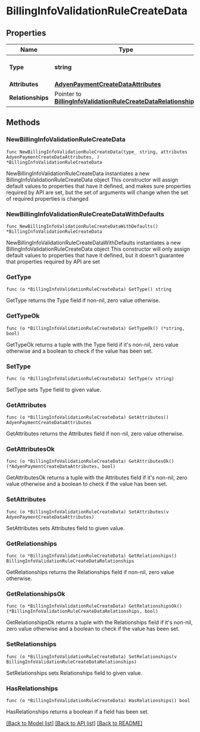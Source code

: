 # BillingInfoValidationRuleCreateData

## Properties

Name | Type | Description | Notes
------------ | ------------- | ------------- | -------------
**Type** | **string** | The resource&#39;s type | [default to "billing_info_validation_rules"]
**Attributes** | [**AdyenPaymentCreateDataAttributes**](AdyenPaymentCreateDataAttributes.md) |  | 
**Relationships** | Pointer to [**BillingInfoValidationRuleCreateDataRelationships**](BillingInfoValidationRuleCreateDataRelationships.md) |  | [optional] 

## Methods

### NewBillingInfoValidationRuleCreateData

`func NewBillingInfoValidationRuleCreateData(type_ string, attributes AdyenPaymentCreateDataAttributes, ) *BillingInfoValidationRuleCreateData`

NewBillingInfoValidationRuleCreateData instantiates a new BillingInfoValidationRuleCreateData object
This constructor will assign default values to properties that have it defined,
and makes sure properties required by API are set, but the set of arguments
will change when the set of required properties is changed

### NewBillingInfoValidationRuleCreateDataWithDefaults

`func NewBillingInfoValidationRuleCreateDataWithDefaults() *BillingInfoValidationRuleCreateData`

NewBillingInfoValidationRuleCreateDataWithDefaults instantiates a new BillingInfoValidationRuleCreateData object
This constructor will only assign default values to properties that have it defined,
but it doesn't guarantee that properties required by API are set

### GetType

`func (o *BillingInfoValidationRuleCreateData) GetType() string`

GetType returns the Type field if non-nil, zero value otherwise.

### GetTypeOk

`func (o *BillingInfoValidationRuleCreateData) GetTypeOk() (*string, bool)`

GetTypeOk returns a tuple with the Type field if it's non-nil, zero value otherwise
and a boolean to check if the value has been set.

### SetType

`func (o *BillingInfoValidationRuleCreateData) SetType(v string)`

SetType sets Type field to given value.


### GetAttributes

`func (o *BillingInfoValidationRuleCreateData) GetAttributes() AdyenPaymentCreateDataAttributes`

GetAttributes returns the Attributes field if non-nil, zero value otherwise.

### GetAttributesOk

`func (o *BillingInfoValidationRuleCreateData) GetAttributesOk() (*AdyenPaymentCreateDataAttributes, bool)`

GetAttributesOk returns a tuple with the Attributes field if it's non-nil, zero value otherwise
and a boolean to check if the value has been set.

### SetAttributes

`func (o *BillingInfoValidationRuleCreateData) SetAttributes(v AdyenPaymentCreateDataAttributes)`

SetAttributes sets Attributes field to given value.


### GetRelationships

`func (o *BillingInfoValidationRuleCreateData) GetRelationships() BillingInfoValidationRuleCreateDataRelationships`

GetRelationships returns the Relationships field if non-nil, zero value otherwise.

### GetRelationshipsOk

`func (o *BillingInfoValidationRuleCreateData) GetRelationshipsOk() (*BillingInfoValidationRuleCreateDataRelationships, bool)`

GetRelationshipsOk returns a tuple with the Relationships field if it's non-nil, zero value otherwise
and a boolean to check if the value has been set.

### SetRelationships

`func (o *BillingInfoValidationRuleCreateData) SetRelationships(v BillingInfoValidationRuleCreateDataRelationships)`

SetRelationships sets Relationships field to given value.

### HasRelationships

`func (o *BillingInfoValidationRuleCreateData) HasRelationships() bool`

HasRelationships returns a boolean if a field has been set.


[[Back to Model list]](../README.md#documentation-for-models) [[Back to API list]](../README.md#documentation-for-api-endpoints) [[Back to README]](../README.md)



